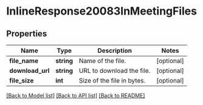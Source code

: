 # InlineResponse20083InMeetingFiles

## Properties
Name | Type | Description | Notes
------------ | ------------- | ------------- | -------------
**file_name** | **string** | Name of the file. | [optional] 
**download_url** | **string** | URL to download the file. | [optional] 
**file_size** | **int** | Size of the file in bytes. | [optional] 

[[Back to Model list]](../README.md#documentation-for-models) [[Back to API list]](../README.md#documentation-for-api-endpoints) [[Back to README]](../README.md)


